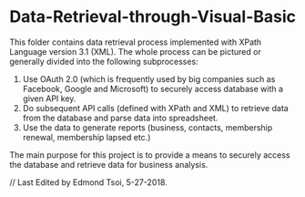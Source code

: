 # Data-Retrieval-through-Visual-Basic
This folder contains data retrieval process implemented with XPath Language version 3.1 (XML). The whole process can be pictured or generally divided into the following subprocesses:

1. Use OAuth 2.0 (which is frequently used by big companies such as Facebook, Google and Microsoft) to securely access database with a given API key.
2. Do subsequent API calls (defined with XPath and XML) to retrieve data from the database and parse data into spreadsheet.
3. Use the data to generate reports (business, contacts, membership renewal, membership lapsed etc.) 

The main purpose for this project is to provide a means to securely access the database and retrieve data for business analysis.

// Last Edited by Edmond Tsoi, 5-27-2018.
